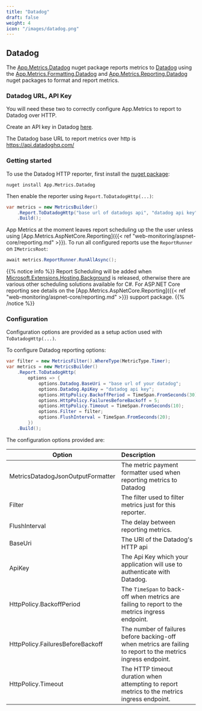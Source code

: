 ```yaml
---
title: "Datadog"
draft: false
weight: 4
icon: "/images/datadog.png"
---
```


## Datadog

The [App.Metrics.Datadog](https://www.nuget.org/packages/App.Metrics.Datadog/) nuget package reports metrics to [Datadog](https://www.datadoghq.com/) using the [App.Metrics.Formatting.Datadog](https://www.nuget.org/packages/App.Metrics.Formatting.Datadog/) and [App.Metrics.Reporting.Datadog](https://www.nuget.org/packages/App.Metrics.Reporting.Datadog/) nuget packages to format and report metrics.

### Datadog URL, API Key

You will need these two to correctly configure App.Metrics to report to Datadog over HTTP.

Create an API key in Datadog [here](https://app.datadoghq.com/account/settings#api).

The Datadog base URL to report metrics over http is https://api.datadoghq.com/

### Getting started

<i class="fa fa-hand-o-right"></i> To use the Datadog HTTP reporter, first install the [nuget package](https://www.nuget.org/packages/App.Metrics.Reporting.Datadog/):

```console
nuget install App.Metrics.Datadog
```

<i class="fa fa-hand-o-right"></i> Then enable the reporter using `Report.ToDatadogHttp(...)`:

```csharp
var metrics = new MetricsBuilder()
    .Report.ToDatadogHttp("base url of datadogs api", "datadog api key")
    .Build();
```

<i class="fa fa-hand-o-right"></i> App Metrics at the moment leaves report scheduling up the the user unless using [App.Metrics.AspNetCore.Reporting]({{< ref "web-monitoring/aspnet-core/reporting.md" >}}). To run all configured reports use the `ReportRunner` on `IMetricsRoot`:

```csharp
await metrics.ReportRunner.RunAllAsync();
```

{{% notice info %}}
Report Scheduling will be added when [Microsoft.Extensions.Hosting.Background](https://github.com/aspnet/Hosting/blob/dev/src/Microsoft.Extensions.Hosting.Abstractions/BackgroundService.cs) is released, otherwise there are various other scheduling solutions available for C#. For ASP.NET Core reporting see details on the [App.Metrics.AspNetCore.Reporting]({{< ref "web-monitoring/aspnet-core/reporting.md" >}}) support package.
{{% /notice %}}

### Configuration

Configuration options are provided as a setup action used with `ToDatadogHttp(...)`.

<i class="fa fa-hand-o-right"></i> To configure Datadog reporting options:

```csharp
var filter = new MetricsFilter().WhereType(MetricType.Timer);
var metrics = new MetricsBuilder()
    .Report.ToDatadogHttp(
        options => {
            options.Datadog.BaseUri = "base url of your datadog";
            options.Datadog.ApiKey = "datadog api key";
            options.HttpPolicy.BackoffPeriod = TimeSpan.FromSeconds(30);
            options.HttpPolicy.FailuresBeforeBackoff = 5;
            options.HttpPolicy.Timeout = TimeSpan.FromSeconds(10);
            options.Filter = filter;
            options.FlushInterval = TimeSpan.FromSeconds(20);
        })
    .Build();
```

<i class="fa fa-hand-o-right"></i> The configuration options provided are:

|Option|Description|
|------|:--------|
|MetricsDatadogJsonOutputFormatter|The metric payment formatter used when reporting metrics to Datadog
|Filter|The filter used to filter metrics just for this reporter.
|FlushInterval|The delay between reporting metrics.
|BaseUri|The URI of the Datadog's HTTP api
|ApiKey|The Api Key which your application will use to authenticate with Datadog.
|HttpPolicy.BackoffPeriod|The `TimeSpan` to back-off when metrics are failing to report to the metrics ingress endpoint.
|HttpPolicy.FailuresBeforeBackoff|The number of failures before backing-off when metrics are failing to report to the metrics ingress endpoint.
|HttpPolicy.Timeout|The HTTP timeout duration when attempting to report metrics to the metrics ingress endpoint.
